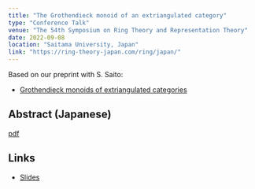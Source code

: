 ```yaml
---
title: "The Grothendieck monoid of an extriangulated category"
type: "Conference Talk"
venue: "The 54th Symposium on Ring Theory and Representation Theory"
date: 2022-09-08
location: "Saitama University, Japan"
link: "https://ring-theory-japan.com/ring/japan/"
---
```


Based on our preprint with S. Saito:

- [Grothendieck monoids of extriangulated categories](/papers/et-monoid/)

## Abstract (Japanese)

[pdf](/files/2022-09-08-abst.pdf)

## Links

- [Slides](/files/2022-09-08.pdf)
